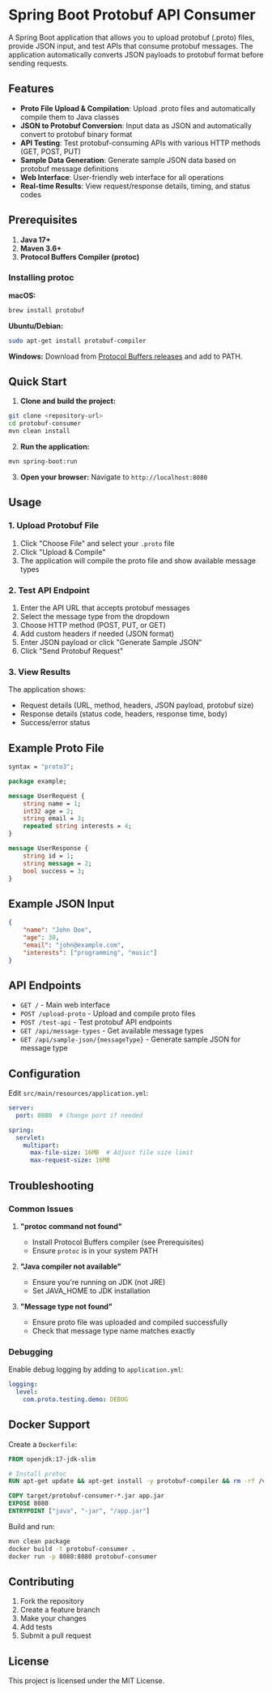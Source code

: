 # Spring Boot Protobuf API Consumer

A Spring Boot application that allows you to upload protobuf (.proto) files, provide JSON input, and test APIs that consume protobuf messages. The application automatically converts JSON payloads to protobuf format before sending requests.

## Features

- **Proto File Upload & Compilation**: Upload .proto files and automatically compile them to Java classes
- **JSON to Protobuf Conversion**: Input data as JSON and automatically convert to protobuf binary format
- **API Testing**: Test protobuf-consuming APIs with various HTTP methods (GET, POST, PUT)
- **Sample Data Generation**: Generate sample JSON data based on protobuf message definitions
- **Web Interface**: User-friendly web interface for all operations
- **Real-time Results**: View request/response details, timing, and status codes

## Prerequisites

1. **Java 17+**
2. **Maven 3.6+**
3. **Protocol Buffers Compiler (protoc)**

### Installing protoc

**macOS:**
```bash
brew install protobuf
```

**Ubuntu/Debian:**
```bash
sudo apt-get install protobuf-compiler
```

**Windows:**
Download from [Protocol Buffers releases](https://github.com/protocolbuffers/protobuf/releases) and add to PATH.

## Quick Start

1. **Clone and build the project:**
```bash
git clone <repository-url>
cd protobuf-consumer
mvn clean install
```

2. **Run the application:**
```bash
mvn spring-boot:run
```

3. **Open your browser:**
Navigate to `http://localhost:8080`

## Usage

### 1. Upload Protobuf File

1. Click "Choose File" and select your `.proto` file
2. Click "Upload & Compile" 
3. The application will compile the proto file and show available message types

### 2. Test API Endpoint

1. Enter the API URL that accepts protobuf messages
2. Select the message type from the dropdown
3. Choose HTTP method (POST, PUT, or GET)
4. Add custom headers if needed (JSON format)
5. Enter JSON payload or click "Generate Sample JSON"
6. Click "Send Protobuf Request"

### 3. View Results

The application shows:
- Request details (URL, method, headers, JSON payload, protobuf size)
- Response details (status code, headers, response time, body)
- Success/error status

## Example Proto File

```protobuf
syntax = "proto3";

package example;

message UserRequest {
    string name = 1;
    int32 age = 2;
    string email = 3;
    repeated string interests = 4;
}

message UserResponse {
    string id = 1;
    string message = 2;
    bool success = 3;
}
```

## Example JSON Input

```json
{
    "name": "John Doe",
    "age": 30,
    "email": "john@example.com",
    "interests": ["programming", "music"]
}
```

## API Endpoints

- `GET /` - Main web interface
- `POST /upload-proto` - Upload and compile proto files
- `POST /test-api` - Test protobuf API endpoints
- `GET /api/message-types` - Get available message types
- `GET /api/sample-json/{messageType}` - Generate sample JSON for message type

## Configuration

Edit `src/main/resources/application.yml`:

```yaml
server:
  port: 8080  # Change port if needed

spring:
  servlet:
    multipart:
      max-file-size: 16MB  # Adjust file size limit
      max-request-size: 16MB
```

## Troubleshooting

### Common Issues

1. **"protoc command not found"**
   - Install Protocol Buffers compiler (see Prerequisites)
   - Ensure `protoc` is in your system PATH

2. **"Java compiler not available"**
   - Ensure you're running on JDK (not JRE)
   - Set JAVA_HOME to JDK installation

3. **"Message type not found"**
   - Ensure proto file was uploaded and compiled successfully
   - Check that message type name matches exactly

### Debugging

Enable debug logging by adding to `application.yml`:
```yaml
logging:
  level:
    com.proto.testing.demo: DEBUG
```

## Docker Support

Create a `Dockerfile`:

```dockerfile
FROM openjdk:17-jdk-slim

# Install protoc
RUN apt-get update && apt-get install -y protobuf-compiler && rm -rf /var/lib/apt/lists/*

COPY target/protobuf-consumer-*.jar app.jar
EXPOSE 8080
ENTRYPOINT ["java", "-jar", "/app.jar"]
```

Build and run:
```bash
mvn clean package
docker build -t protobuf-consumer .
docker run -p 8080:8080 protobuf-consumer
```

## Contributing

1. Fork the repository
2. Create a feature branch
3. Make your changes
4. Add tests
5. Submit a pull request

## License

This project is licensed under the MIT License.